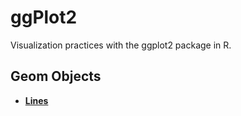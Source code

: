 ggPlot2
====================
Visualization practices with the ggplot2 package in R.

Geom Objects
----------------
* [**Lines**](https://github.com/xiaeryu/ggPlot2/blob/master/lineObjects.md)
